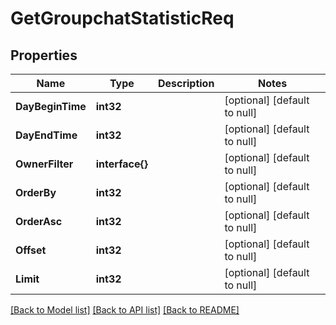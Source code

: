 # GetGroupchatStatisticReq

## Properties
Name | Type | Description | Notes
------------ | ------------- | ------------- | -------------
**DayBeginTime** | **int32** |  | [optional] [default to null]
**DayEndTime** | **int32** |  | [optional] [default to null]
**OwnerFilter** | **interface{}** |  | [optional] [default to null]
**OrderBy** | **int32** |  | [optional] [default to null]
**OrderAsc** | **int32** |  | [optional] [default to null]
**Offset** | **int32** |  | [optional] [default to null]
**Limit** | **int32** |  | [optional] [default to null]

[[Back to Model list]](../README.md#documentation-for-models) [[Back to API list]](../README.md#documentation-for-api-endpoints) [[Back to README]](../README.md)


